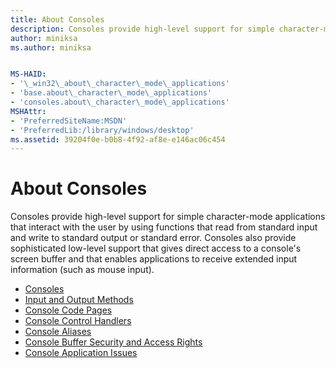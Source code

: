 ```yaml
---
title: About Consoles
description: Consoles provide high-level support for simple character-mode applications that interact with the user by using functions that read from standard input and write to standard output or standard error.
author: miniksa
ms.author: miniksa


MS-HAID:
- '\_win32\_about\_character\_mode\_applications'
- 'base.about\_character\_mode\_applications'
- 'consoles.about\_character\_mode\_applications'
MSHAttr:
- 'PreferredSiteName:MSDN'
- 'PreferredLib:/library/windows/desktop'
ms.assetid: 39204f0e-b0b8-4f92-af8e-e146ac06c454
---
```


# About Consoles


Consoles provide high-level support for simple character-mode applications that interact with the user by using functions that read from standard input and write to standard output or standard error. Consoles also provide sophisticated low-level support that gives direct access to a console's screen buffer and that enables applications to receive extended input information (such as mouse input).

-   [Consoles](consoles.md)
-   [Input and Output Methods](input-and-output-methods.md)
-   [Console Code Pages](console-code-pages.md)
-   [Console Control Handlers](console-control-handlers.md)
-   [Console Aliases](console-aliases.md)
-   [Console Buffer Security and Access Rights](console-buffer-security-and-access-rights.md)
-   [Console Application Issues](console-application-issues.md)

 

 





